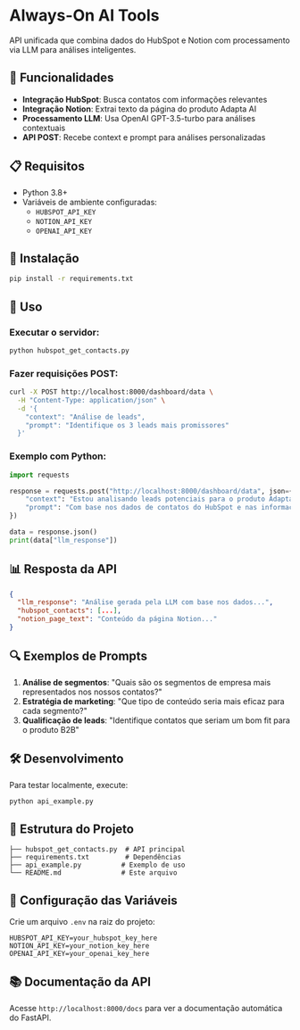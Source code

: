 # Always-On AI Tools

API unificada que combina dados do HubSpot e Notion com processamento via LLM para análises inteligentes.

## 🚀 Funcionalidades

- **Integração HubSpot**: Busca contatos com informações relevantes
- **Integração Notion**: Extrai texto da página do produto Adapta AI
- **Processamento LLM**: Usa OpenAI GPT-3.5-turbo para análises contextuais
- **API POST**: Recebe context e prompt para análises personalizadas

## 📋 Requisitos

- Python 3.8+
- Variáveis de ambiente configuradas:
  - `HUBSPOT_API_KEY`
  - `NOTION_API_KEY`
  - `OPENAI_API_KEY`

## 🔧 Instalação

```bash
pip install -r requirements.txt
```

## 🎯 Uso

### Executar o servidor:
```bash
python hubspot_get_contacts.py
```

### Fazer requisições POST:

```bash
curl -X POST http://localhost:8000/dashboard/data \
  -H "Content-Type: application/json" \
  -d '{
    "context": "Análise de leads",
    "prompt": "Identifique os 3 leads mais promissores"
  }'
```

### Exemplo com Python:
```python
import requests

response = requests.post("http://localhost:8000/dashboard/data", json={
    "context": "Estou analisando leads potenciais para o produto Adapta AI",
    "prompt": "Com base nos dados de contatos do HubSpot e nas informações do produto, identifique os 3 leads mais promissores e sugira uma estratégia de abordagem para cada um."
})

data = response.json()
print(data["llm_response"])
```

## 📊 Resposta da API

```json
{
  "llm_response": "Análise gerada pela LLM com base nos dados...",
  "hubspot_contacts": [...],
  "notion_page_text": "Conteúdo da página Notion..."
}
```

## 🔍 Exemplos de Prompts

1. **Análise de segmentos**: "Quais são os segmentos de empresa mais representados nos nossos contatos?"
2. **Estratégia de marketing**: "Que tipo de conteúdo seria mais eficaz para cada segmento?"
3. **Qualificação de leads**: "Identifique contatos que seriam um bom fit para o produto B2B"

## 🛠️ Desenvolvimento

Para testar localmente, execute:
```bash
python api_example.py
```

## 📝 Estrutura do Projeto

```
├── hubspot_get_contacts.py  # API principal
├── requirements.txt         # Dependências
├── api_example.py          # Exemplo de uso
└── README.md               # Este arquivo
```

## 🔐 Configuração das Variáveis

Crie um arquivo `.env` na raiz do projeto:

```env
HUBSPOT_API_KEY=your_hubspot_key_here
NOTION_API_KEY=your_notion_key_here
OPENAI_API_KEY=your_openai_key_here
```

## 📚 Documentação da API

Acesse `http://localhost:8000/docs` para ver a documentação automática do FastAPI. 